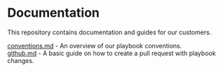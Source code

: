 # Documentation

This repository contains documentation and guides for our customers.

[conventions.md](conventions.md) - An overview of our playbook conventions.  
[github.md](github.md) - A basic guide on how to create a pull request with playbook changes.
